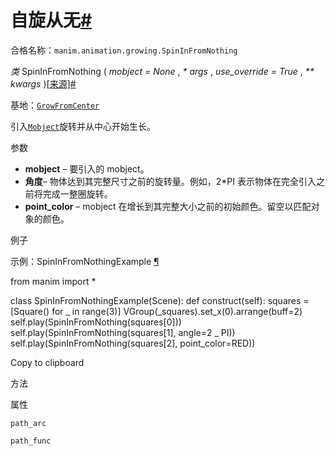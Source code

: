 # 自旋从无[#](#spininfromnothing "此标题的固定链接")

合格名称：`manim.animation.growing.SpinInFromNothing`

_类_ SpinInFromNothing ( _mobject = None_ , _\* args_ , _use_override = True_ , _\*\* kwargs_ )[\[来源\]](../_modules/manim/animation/growing.html#SpinInFromNothing)[#](#manim.animation.growing.SpinInFromNothing "此定义的固定链接")

基地：[`GrowFromCenter`](manim.animation.growing.GrowFromCenter.html#manim.animation.growing.GrowFromCenter "manim.animation.growing.GrowFromCenter")

引入[`Mobject`](manim.mobject.mobject.Mobject.html#manim.mobject.mobject.Mobject "manim.mobject.mobject.Mobject")旋转并从中心开始生长。

参数

- **mobject** – 要引入的 mobject。
- **角度**– 物体达到其完整尺寸之前的旋转量。例如，2\*PI 表示物体在完全引入之前将完成一整圈旋转。
- **point_color** – mobject 在增长到其完整大小之前的初始颜色。留空以匹配对象的颜色。

例子

示例：SpinInFromNothingExample [¶](#spininfromnothingexample)

from manim import \*

class SpinInFromNothingExample(Scene):
def construct(self):
squares = \[Square() for \_ in range(3)\]
VGroup(_squares).set_x(0).arrange(buff=2)
self.play(SpinInFromNothing(squares\[0\]))
self.play(SpinInFromNothing(squares\[1\], angle=2 _ PI))
self.play(SpinInFromNothing(squares\[2\], point_color=RED))

Copy to clipboard

方法

属性

`path_arc`

`path_func`
